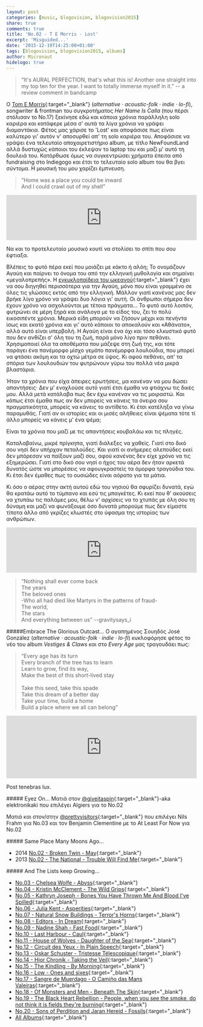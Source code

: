```yaml
---
layout: post
categories: [music, blogovision, blogovision2015]
share: true
comments: true
title: 'No.02 - T E Morris - Lost'
excerpt: 'Misguided...'
date: '2015-12-19T14:25:00+01:00'
tags: [blogovision, blogovision2015, albums]
author: Micronaut
hidelogo: true
---
```

>&ldquo;It's AURAL PERFECTION, that's what this is! Another one straight into my top ten for the year. I want to totally immerse myself in it.&rdquo; -- a review comment in bandcamp

Ο [Tom E Morris](https://www.facebook.com/tomelliotmorris/info/?tab=page_info){:target="_blank"} (*alternative · acoustic-folk · indie · lo-fi*), songwriter & frontman του συγκροτήματος *Her Name Is Calla* (που πέρσι στόλισαν το Νο.17) ξεκίνησε εδώ και κάποια χρόνια παράλληλη solo καριέρα και κατάφερε μέσα σ' αυτά τα λίγα χρόνια να γράψει διαμαντάκια. Φέτος μας χάρισε το 'Lost' και αποφάσισε πως είναι καλύτερο γι' αυτόν ν' αποσυρθεί απ' τη solo καριέρα του. Αποφάσισε να γράψει ένα τελευταίο αποχαιρετιστήριο album, με τίτλο NewFoundLand αλλά δυστυχώς κάποιοι του έκλεψαν το laptop του και μαζί μ' αυτό τη δουλειά του. Κατόρθωσε όμως να συγκεντρώσει χρήματα έπειτα από fundraising στο Indiegogo και έτσι το τελευταίο solo album του θα βγει σύντομα. Η μουσική του μου χαρίζει έμπνευση.

>&ldquo;Home was a place you could be inward<br/>
And I could crawl out of my shell&rdquo;<br/>

<iframe style="border: 0; width: 100%; height: 120px;" src="https://bandcamp.com/EmbeddedPlayer/album=1466656892/size=large/bgcol=ffffff/linkcol=0687f5/tracklist=false/artwork=small/track=1674429882/transparent=true/" seamless><a href="http://olynkarecords.bandcamp.com/album/l-o-s-t">L O S T by T E Morris</a></iframe>

Να και το προτελευταίο μουσικό κουτί να στολίσει το σπίτι που σου έφτιαξα. 

Βλέπεις το φυτό πέρα εκεί που μοιάζει με κάκτο ή αλόη; Το ονομάζουν Αγαύη και παίρνει το όνομα του από την ελληνική μυθολογία και σημαίνει «μεγαλοπρεπής». Η [εγκυκλοπαίδεια του ωκεανού](https://en.wikipedia.org/wiki/Agave){:target="_blank"} έχει να σου διηγηθεί περισσότερα για την Αγαύη, μόνο που είναι γραμμένο σε όλες τις γλώσσες εκτός από την ελληνική. Μάλλον γιατί κανένας μας δεν βρήκε λίγο χρόνο να γράψει δυο λόγια γι' αυτή. Οι άνθρωποι σήμερα δεν έχουν χρόνο να ασχολούνται με τέτοια πράγματα... Το φυτό αυτό λοιπόν, φυτρώνει σε μέρη ξηρά και ανάλογα με το είδος του, ζει το πολύ εικοσιπέντε χρόνια. Μερικά είδη μπορούν να ζήσουν μέχρι και πενήντα ίσως και εκατό χρόνια και γι' αυτό κάποιοι το αποκαλούν και «Αθάνατο»,  αλλά αυτό είναι υπερβολή. Η Αγαύη είναι ένα όχι και τόσο ελκυστικό φυτό που δεν ανθίζει σ' όλη του τη ζωή, παρά μόνο λίγο πριν πεθάνει. Χρησιμοποιεί όλα τα αποθέματα που μάζεψε στη ζωή της, και τότε παράγει ένα πανέμορφο μίσχο γεμάτο πανέμορφα λουλούδια, που μπορεί να φτάσει ακόμη και τα οχτώ μέτρα σε ύψος. Κι αφού πεθάνει, απ' τα σπόρια των λουλουδιών του φυτρώνουν γύρω του πολλά νέα μικρά βλαστάρια.

Ήταν τα χρόνια που είχα άπειρες ερωτήσεις, μα κανέναν να μου δώσει απαντήσεις· Δεν μ' ενοχλούσε αυτό γιατί έτσι έμαθα να φτιάχνω τις δικές μου. Αλλά μετά κατάλαβα πως δεν έχω κανέναν να τις μοιραστώ. Και κάπως έτσι έμαθα πως αν δεν μπορείς να κάνεις τα όνειρα σου πραγματικότητα, μπορείς να κάνεις το αντίθετο. Κι έτσι κατέληξα να γίνω παραμυθάς. Γιατί αν οι ιστορίες και οι μισές αλήθειες είναι ψέματα τότε τί άλλο μπορείς να κάνεις μ' ένα ψέμα;

Είναι τα χρόνια που μαζί με τις απαντήσεις κουβαλάω και τις πληγές.

Καταλαβαίνω, μικρέ πρίγκηπα, γιατί διάλεξες να χαθείς. Γιατί στο δικό σου νησί δεν υπήρχαν πεταλούδες. Και γιατί οι ανήμερες αλεπούδες εκεί δεν μπόρεσαν να παίξουν μαζί σου, αφού κανένας δεν είχε χρόνο να τις εξημερώσει. Γιατί στο δικό σου νησί ο ήχος του αέρα δεν ήταν αρκετά δυνατός ώστε να μπορέσεις να αφουγκραστείς τα όμορφα τραγούδια του. Κι έτσι δεν έμαθες πως το ουσιώδες είναι αόρατο για τα μάτια.

Κι όσο ο αέρας στην ακτή αυτού εδώ του νησιού θα σφυρίζει δυνατά, εγώ θα κρατάω αυτό το τύμπανο και εσύ τις μπαγκέτες. Κι εκεί που θ' ακούσεις να χτυπάω τις παλάμες μου, θέλω ν' αρχίσεις να το χτυπάς με όλη σου τη δύναμη και μαζί να φωνάξουμε όσο δυνατά μπορούμε πως δεν είμαστε τίποτα άλλο από γκρίζες κλωστές στο ύφασμα της ιστορίας των ανθρώπων.

<iframe style="border: 0; width: 100%; height: 120px;" src="https://bandcamp.com/EmbeddedPlayer/album=1466656892/size=large/bgcol=ffffff/linkcol=0687f5/tracklist=false/artwork=small/track=2307936039/transparent=true/" seamless><a href="http://olynkarecords.bandcamp.com/album/l-o-s-t">L O S T by T E Morris</a></iframe>

>&ldquo;Nothing shall ever come back<br/>
>The years<br/>
>The beloved ones<br/>
>-Who all had died like Martyrs in the patterns of fraud-<br/>
>The world,<br/>
>The stars<br/>
>And everything between us&rdquo; --gravitysays_i<br/>

<div class="text-divider"></div>

#####Embrace The Glorious Outcast...
Ο αγαπημένος Σουηδός José González (*alternative · acoustic-folk · indie · lo-fi*) κυκλοφόρησε φέτος το νέο του album *Vestiges & Claws* και στο *Every Age* μας τραγουδάει πως:

> &ldquo;Every age has its turn<br/>
> Every branch of the tree has to learn<br/>
> Learn to grow, find its way,<br/>
> Make the best of this short-lived stay<br/>
><br/>
> Take this seed, take this spade<br/>
> Take this dream of a better day<br/>
> Take your time, build a home<br/>
> Build a place where we all can belong&rdquo;<br/>

<iframe width="100%" height="166" scrolling="no" frameborder="no" src="https://w.soundcloud.com/player/?url=https%3A//api.soundcloud.com/tracks/175354732&amp;color=ff5500&amp;auto_play=false&amp;hide_related=false&amp;show_comments=true&amp;show_user=true&amp;show_reposts=false"></iframe>

Post tenebras lux.

<div class="text-divider"></div>

#####<i class="fa fa-hand-o-right"></i> Eyez Οn...
Ματιά στον [@giveitaspin](http://www.giveitaspin.gr/2015/12/2-algiers-algiers-matador-records.html){:target="_blank"}-aka elektronikaki που επιλέγει Algiers για το Νο.02

Ματιά και στον/στην [@prettyvisitors](http://thevisitorsarepretty.blogspot.nl/2015/12/02-benjamin-clementine-at-least-for-now.html){:target="_blank"} που επιλέγει Nils Frahm για Νο.03 και τον Benjamin Clementine με το At Least For Now για Νο.02

#####<i class="fa fa-hand-o-right"></i> Same Place Many Moons Ago...
* 2014 [No.02 - Broken Twin - May](/music/blogovision/blogovision2014/blogovision2014-no02/){:target="_blank"}
* 2013 [No.02 - The National - Trouble Will Find Me](/music/blogovision/blogovision2013/blogovision2013-no02/){:target="_blank"}

#####<i class="fa fa-hand-o-right"></i> And The Lists keep Growing...
* [No.03 - Chelsea Wolfe - Abyss](/music/blogovision/blogovision2015/blogovision2015-no03/){:target="_blank"}
* [No.04 - Kristin McClement - The Wild Grips](/music/blogovision/blogovision2015/blogovision2015-no04/){:target="_blank"}
* [No.05 - Kathryn Joseph - Bones You Have Thrown Me And Blood I've Spilled](/music/blogovision/blogovision2015/blogovision2015-no05/){:target="_blank"}
* [No.06 - Julia Kent - Asperities](/music/blogovision/blogovision2015/blogovision2015-no06/){:target="_blank"}
* [No.07 - Natural Snow Buildings - Terror's Horns](/music/blogovision/blogovision2015/blogovision2015-no07/){:target="_blank"}
* [No.08 - Editors - In Dream](/music/blogovision/blogovision2015/blogovision2015-no08/){:target="_blank"}
* [No.09 - Nadine Shah - Fast Food](/music/blogovision/blogovision2015/blogovision2015-no09/){:target="_blank"}
* [No.10 - Last Harbour - Caul](/music/blogovision/blogovision2015/blogovision2015-no10/){:target="_blank"}
* [No.11 - House of Wolves - Daughter of the Sea](/music/blogovision/blogovision2015/blogovision2015-no11/){:target="_blank"}
* [No.12 - Circuit des Yeux - In Plain Speech](/music/blogovision/blogovision2015/blogovision2015-no12/){:target="_blank"}
* [No.13 - Oskar Schuster - Tristesse Télescopique](/music/blogovision/blogovision2015/blogovision2015-no13/){:target="_blank"}
* [No.14 - Hior Chronik - Taking the Veil](/music/blogovision/blogovision2015/blogovision2015-no14/){:target="_blank"}
* [No.15 - The Kindling - By Morning](/music/blogovision/blogovision2015/blogovision2015-no15/){:target="_blank"}
* [No.16 - Low - Ones and sixes](/music/blogovision/blogovision2015/blogovision2015-no16/){:target="_blank"}
* [No.17 - Sangre de Muerdago - O Camiño das Mans Valeiras](/music/blogovision/blogovision2015/blogovision2015-no17/){:target="_blank"}
* [No.18 - Of Monsters and Men - Beneath The Skin](/music/blogovision/blogovision2015/blogovision2015-no18/){:target="_blank"}
* [No.19 - The Black Heart Rebellion - People, when you see the smoke, do not think it is fields they're burning](/music/blogovision/blogovision2015/blogovision2015-no19/){:target="_blank"}
* [No.20 - Sons of Perdition and Jaran Hereid - Fossils](/music/blogovision/blogovision2015/blogovision2015-no20/){:target="_blank"}
* [All Albums](/music/new-albums-2015/){:target="_blank"}